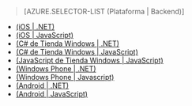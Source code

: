 ﻿> [AZURE.SELECTOR-LIST (Plataforma | Backend)]
- [(iOS | .NET)](/documentation/articles/mobile-services-dotnet-backend-ios-push-notifications-app-users/)
- [(iOS | JavaScript)](/documentation/articles/mobile-services-javascript-backend-ios-push-notifications-app-users/)
- [(C# de Tienda Windows | .NET)](/documentation/articles/mobile-services-dotnet-backend-windows-store-dotnet-push-notifications-app-users/)
- [(C# de Tienda Windows | JavaScript)](/documentation/articles/mobile-services-javascript-backend-windows-store-dotnet-push-notifications-app-users/)
- [(JavaScript de Tienda Windows | JavaScript)](/documentation/articles/mobile-services-javascript-backend-windows-store-javascript-push-notifications-app-users/)
- [(Windows Phone | .NET)](/documentation/articles/mobile-services-dotnet-backend-windows-phone-push-notifications-app-users/)
- [(Windows Phone | Javascript)](/documentation/articles/mobile-services-javascript-backend-windows-phone-push-notifications-app-users/)
- [(Android | .NET)](/documentation/articles/mobile-services-dotnet-backend-android-push-notifications-app-users/)
- [(Android | JavaScript)](/documentation/articles/mobile-services-javascript-backend-android-push-notifications-app-users/)

<!--HONumber=47-->
